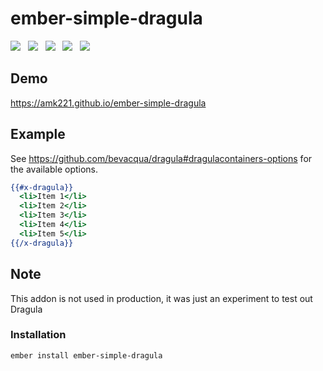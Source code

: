# ember-simple-dragula

<a href="http://emberobserver.com/addons/ember-simple-dragula"><img src="http://emberobserver.com/badges/ember-simple-dragula.svg"></a> &nbsp; <a href="https://david-dm.org/amk221/ember-simple-dragula#badge-embed"><img src="https://david-dm.org/amk221/ember-simple-dragula.svg"></a> &nbsp; <a href="https://david-dm.org/amk221/ember-simple-dragula#dev-badge-embed"><img src="https://david-dm.org/amk221/ember-simple-dragula/dev-status.svg"></a> &nbsp; <a href="https://codeclimate.com/github/amk221/ember-simple-dragula"><img src="https://codeclimate.com/github/amk221/ember-simple-dragula/badges/gpa.svg" /></a> &nbsp; <a href="http://travis-ci.org/amk221/ember-simple-dragula"><img src="https://travis-ci.org/amk221/ember-simple-dragula.svg?branch=master"></a>

## Demo

https://amk221.github.io/ember-simple-dragula

## Example

See https://github.com/bevacqua/dragula#dragulacontainers-options for the available options.

```handlebars
{{#x-dragula}}
  <li>Item 1</li>
  <li>Item 2</li>
  <li>Item 3</li>
  <li>Item 4</li>
  <li>Item 5</li>
{{/x-dragula}}
```

## Note

This addon is not used in production, it was just an experiment to test out Dragula

### Installation
```
ember install ember-simple-dragula
```
